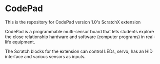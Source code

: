 # CodePad
This is the repository for CodePad version 1.0's ScratchX extension

CodePad is a programmable multi-sensor board that lets students explore the close relationship hardware and software (computer programs) in real-life equipment.

The Scratch blocks for the extension can control LEDs, servo, has an HID interface and various sensors as inputs.
